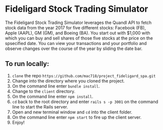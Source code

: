 # Fideligard Stock Trading Simulator

The Fideligard Stock Trading Simulator leverages the Quandl API to fetch stock data from the year 2017 for five different stocks: Facebook (FB), Apple (AAPL), GM (GM), and Boeing (BA). You start out with $1,000 with which you can buy and sell shares of those five stocks at the price on the spsecified date. You can view your transactions and your portfolio and observe changes over the course of the year by sliding the date bar.

## To run locally:

1. `clone` the repo `https://github.com/mac718/project_fideligard_spa.git`
2. Change into the directory where you cloned the project.
3. On the command line enter `bundle install`.
4. Change to the `client` directory.
5. On the command line enter `npm install`.
6. `cd` back to the root directory and enter `rails s -p 3001` on the command line to start the Rails server.
7. Open and new terminal window and `cd` into the client folder.
8. On the command line enter `npm start` to fire up the client server.
9. Enjoy!
